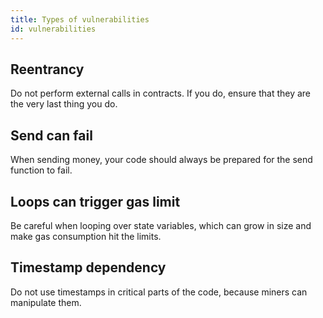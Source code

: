 ```yaml
---
title: Types of vulnerabilities
id: vulnerabilities
---
```


## Reentrancy
Do not perform external calls in contracts. If you do, ensure that they are the very last thing you do.

## Send can fail
When sending money, your code should always be prepared for the send function to fail.

## Loops can trigger gas limit
Be careful when looping over state variables, which can grow in size and make gas consumption hit the limits.

## Timestamp dependency
Do not use timestamps in critical parts of the code, because miners can manipulate them.
